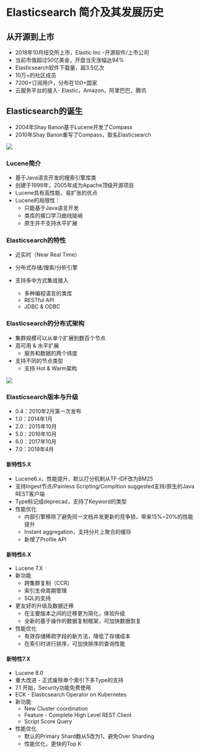 # Elasticsearch 简介及其发展历史

## 从开源到上市

* 2018年10月纽交所上市，Elastic Inc -开源软件/上市公司
* 当前市值超过50亿美金，开盘当天涨幅达94%
* Elasticsearch软件下载量，超3.5亿次
* 10万+的社区成员
* 7200+订阅用户，分布在100+国家
* 云服务平台的接入- Elastic，Amazon，阿里巴巴，腾讯

## Elasticsearch的诞生

* 2004年Shay Banon基于Lucene开发了Compass
* 2010年Shay Banon重写了Compass，取名Elasticsearch

![](https://gitee.com/clay-wangzhi/blogImg/raw/master/blogImg/1567739412739.png)

### Lucene简介

* 基于Java语言开发的搜索引擎库类
* 创建于1999年，2005年成为Apache顶级开源项目
* Lucene具有高性能、易扩张的优点
* Lucene的局限性：
  * 只能基于Java语言开发
  * 类库的接口学习曲线陡峭
  * 原生并不支持水平扩展

### Elasticsearch的特性

* 近实时（Near Real Time）

* 分布式存储/搜索/分析引擎

* 支持多中方式集成接入
  * 多种编程语言的类库
  * RESTful API
  * JDBC & ODBC

### Elasticsearch的分布式架构

* 集群规模可以从单个扩展到数百个节点
* 高可用 & 水平扩展
  * 服务和数据的两个纬度
* 支持不同的节点类型
  * 支持 Hot & Warm架构

![](https://gitee.com/clay-wangzhi/blogImg/raw/master/blogImg/1567737803003.png)

### Elasticsearch版本与升级

* 0.4：2010年2月第一次发布
* 1.0：2014年1月
* 2.0：2015年10月
* 5.0：2016年10月
* 6.0：2017年10月
* 7.0：2019年4月

#### 新特性5.X

* Lucene6.x，性能提升，默认打分机制从TF-IDF改为BM25
* 支持Ingest节点/Painless Scripting/Compltion suggested支持/原生的Java REST客户端
* Type标记成deprecad，支持了Keyword的类型
* 性能优化
  * 内部引擎移除了避免同一文档并发更新的竞争锁，带来15%~20%的性能提升
  * Instant aggregation，支持分片上聚合的缓存
  * 新增了Profile API

#### 新特性6.X

* Lucene 7.X
* 新功能
  * 跨集群复制（CCR）
  * 索引生命周期管理
  * SQL的支持
* 更友好的升级及数据迁移
  * 在主要版本之间的迁移更为简化，体验升级
  * 全新的基于操作的数据复制框架，可加快数据恢复
* 性能优化
  * 有效存储稀疏字段的新方法，降低了存储成本
  * 在索引时进行排序，可加快排序的查询性能

#### 新特性7.X

* Lucene 8.0
* 重大改进 - 正式废除单个索引下多Type的支持
* 7.1 开始，Security功能免费使用
* ECK - Elasticsearch Operator on Kubernetes
* 新功能
  * New Cluster coordination
  * Feature - Complete High Level REST Client
  * Script Score Query
* 性能优化
  * 默认的Primary Shard数从5改为1，避免Over Sharding
  * 性能优化，更快的Top K